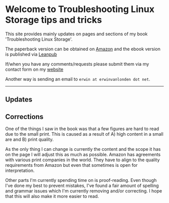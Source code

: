 # Welcome to Troubleshooting Linux Storage tips and tricks

This site provides mainly updates on pages and sections of my book 'Troubleshooting Linux Storage'.

The paperback version can be obtained on [Amazon](https://amzn.to/3MpWnQS) and the ebook version is published via [Leanpub](https://leanpub.com/troubleshootinglinuxstorage)

If/when you have any comments/requests please submit them via my contact form on my [website](https://erwinvanlonden.net/contact-me/)

Another way is sending an email to `erwin at erwinvanlonden dot net`.

---

## Updates

## Corrections

One of the things I saw in the book was that a few figures are hard to read due to the small print. This is caused as a result of A) high content in a small are and B) print quality.

As the only thing I can change is currently the content and the scope it has on the page I will adjust this as much as possible. Amazon has agreements with various print companies in the world. They have to align to the quality requirements from Amazon but even that sometimes is open for interpretation.

Other parts I'm currently spending time on is proof-reading. Even though I've done my best to prevent mistakes, I've found a fair amount of spelling and grammar issues which I'm currently removing and/or correcting. I hope that this will also make it more easier to read.
